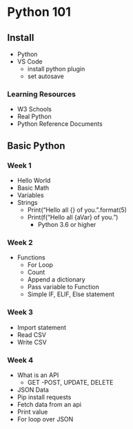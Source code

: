# Python 101

## Install
-	Python
-	VS Code
    - install python plugin
    - set autosave


### Learning Resources
-	W3 Schools
-	Real Python
-	Python Reference Documents


## Basic Python
### Week 1
- Hello World
- Basic Math
- Variables
- Strings
    - Print(“Hello all {} of you.”.format(5)
    - Print(f(“Hello all {aVar} of you.”)
        - Python 3.6 or higher

### Week 2
- Functions
    - For Loop
    - Count
    - Append a dictionary
    - Pass variable to Function
    - Simple IF, ELIF, Else statement

### Week 3
- Import statement
- Read CSV
- Write CSV

### Week 4
- What is an API
  - GET
    -POST, UPDATE, DELETE
- JSON Data
- Pip install requests
- Fetch data from an api
- Print value
- For loop over JSON
